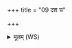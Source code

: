 +++
title = "09 दश च"

+++
<details><summary>मूलम् (WS)</summary>

दश च मे शतं चापवक्तार ओषधे ।  
ऋतजात ऋतावरि मधु त्वा मधुला करत् ॥ १० ॥
</details>
